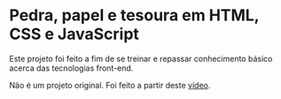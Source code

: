 # Pedra, papel e tesoura em HTML, CSS e JavaScript

Este projeto foi feito a fim de se treinar e repassar conhecimento básico acerca das tecnologias front-end.

Não é um projeto original. Foi feito a partir deste [vídeo](https://www.youtube.com/watch?v=jaVNP3nIAv0).
